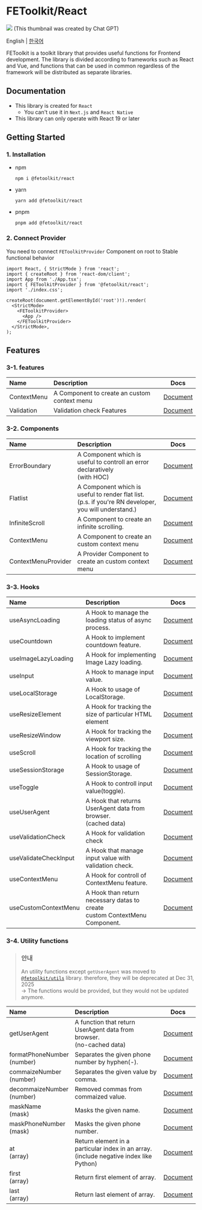 # FEToolkit/React

![](https://fejumvuajiwc28287693.gcdn.ntruss.com/fetoolkit/fetoolkit_thumbnail.png)
(This thumbnail was created by Chat GPT)

English | [한국어](https://github.com/minwoo129/fetoolkit/blob/master/packages/react/README_kr.md)

FEToolkit is a toolkit library that provides useful functions for Frontend development. The library is divided according to frameworks such as React and Vue, and functions that can be used in common regardless of the framework will be distributed as separate libraries.

## Documentation

- This library is created for `React`
  - You can't use it in `Next.js` and `React Native`
- This library can only operate with React 19 or later

## Getting Started

### 1. Installation

- npm
  ```
  npm i @fetoolkit/react
  ```
- yarn
  ```
  yarn add @fetoolkit/react
  ```
- pnpm
  ```
  pnpm add @fetoolkit/react
  ```

### 2. Connect Provider

You need to connect `FEToolkitProvider` Component on root to Stable functional behavior

```tsx
import React, { StrictMode } from 'react';
import { createRoot } from 'react-dom/client';
import App from './App.tsx';
import { FEToolkitProvider } from '@fetoolkit/react';
import './index.css';

createRoot(document.getElementById('root')!).render(
  <StrictMode>
    <FEToolkitProvider>
      <App />
    </FEToolkitProvider>
  </StrictMode>,
);
```

## Features

### 3-1. features

| Name        | Description                                  |                   Docs                   |
| :---------- | :------------------------------------------- | :--------------------------------------: |
| ContextMenu | A Component to create an custom context menu |   [Document](./docs/en/contextmenu.md)   |
| Validation  | Validation check Features                    | [Document](./docs/en/validationcheck.md) |

### 3-2. Components

| Name                | Description                                                                                             |                          Docs                          |
| :------------------ | :------------------------------------------------------------------------------------------------------ | :----------------------------------------------------: |
| ErrorBoundary       | A Component which is useful to controll an error declaratively<br>(with HOC)                            |    [Document](./docs/en/component_errorboundary.md)    |
| Flatlist            | A Component which is useful to render flat list.<br>(p.s. if you're RN developer, you will understand.) |      [Document](./docs/en/component_flatlist.md)       |
| InfiniteScroll      | A Component to create an infinite scrolling.                                                            |   [Document](./docs/en/component_infinitescroll.md)    |
| ContextMenu         | A Component to create an custom context menu                                                            |     [Document](./docs/en/component_contextmenu.md)     |
| ContextMenuProvider | A Provider Component to create an custom context menu                                                   | [Document](./docs/en/component_contextmenuprovider.md) |

### 3-3. Hooks

| Name                  | Description                                                                     |                        Docs                         |
| :-------------------- | :------------------------------------------------------------------------------ | :-------------------------------------------------: |
| useAsyncLoading       | A Hook to manage the loading status of async <br>process.                       |    [Document](./docs/en/hook_useasyncloading.md)    |
| useCountdown          | A Hook to implement countdown feature.                                          |     [Document](./docs/en/hook_usecountdown.md)      |
| useImageLazyLoading   | A Hook for implementing Image Lazy loading.                                     |  [Document](./docs/en/hook_useimagelazyloading.md)  |
| useInput              | A Hook to manage input value.                                                   |       [Document](./docs/en/hook_useinput.md)        |
| useLocalStorage       | A Hook to usage of LocalStorage.                                                |    [Document](./docs/en/hook_uselocalstorage.md)    |
| useResizeElement      | A Hook for tracking the size of particular HTML element                         |   [Document](./docs/en/hook_useresizeelement.md)    |
| useResizeWindow       | A Hook for tracking the viewport size.                                          |    [Document](./docs/en/hook_useresizewindow.md)    |
| useScroll             | A Hook for tracking the location of scrolling                                   |       [Document](./docs/en/hook_usescroll.md)       |
| useSessionStorage     | A Hook to usage of SessionStorage.                                              |   [Document](./docs/en/hook_usesessionstorage.md)   |
| useToggle             | A Hook to controll input value(toggle).                                         |       [Document](./docs/en/hook_usetoggle.md)       |
| useUserAgent          | A Hook that returns UserAgent data from browser. <br>(cached data)              |     [Document](./docs/en/hook_useuseragent.md)      |
| useValidationCheck    | A Hook for validation check                                                     |  [Document](./docs/en/hook_usevalidationcheck.md)   |
| useValidateCheckInput | A Hook that manage input value with validation check.                           | [Document](./docs/en/hook_usevalidatecheckinput.md) |
| useContextMenu        | A Hook for controll of ContextMenu feature.                                     |    [Document](./docs/en/hook_usecontextmenu.md)     |
| useCustomContextMenu  | A Hook than return necessary datas to create <br> custom ContextMenu Component. | [Document](./docs/en/hook_usecustomcontextmenu.md)  |

### 3-4. Utility functions

> ### 안내
>
> An utility functions except `getUserAgent` was moved to [`@fetoolkit/utils`](https://github.com/minwoo129/fetoolkit/tree/master/packages/utils) library. therefore, they will be deprecated at Dec 31, 2025  
> -> The functions would be provided, but they would not be updated anymore.

| Name                          | Description                                                                               |                                                           Docs                                                            |
| :---------------------------- | :---------------------------------------------------------------------------------------- | :-----------------------------------------------------------------------------------------------------------------------: |
| getUserAgent                  | A function that return UserAgent data from browser.<br>(no-cached data)                   |                                        [Document](./docs/en/utils_getuseragent.md)                                        |
| formatPhoneNumber<br>(number) | Separates the given phone number by hyphen(-).                                            | [Document](https://github.com/minwoo129/fetoolkit/blob/master/packages/react/src/docs/utils/numbers_formatPhoneNumber.md) |
| commaizeNumber<br>(number)    | Separates the given value by comma.                                                       |  [Document](https://github.com/minwoo129/fetoolkit/blob/master/packages/react/src/docs/utils/numbers_commaizeNumber.md)   |
| decommaizeNumber<br>(number)  | Removed commas from commaized value.                                                      | [Document](https://github.com/minwoo129/fetoolkit/blob/master/packages/react/src/docs/utils/numbers_decommaizeNumber.md)  |
| maskName<br>(mask)            | Masks the given name.                                                                     |       [Document](https://github.com/minwoo129/fetoolkit/blob/master/packages/react/src/docs/utils/mask_maskName.md)       |
| maskPhoneNumber<br>(mask)     | Masks the given phone number.                                                             |   [Document](https://github.com/minwoo129/fetoolkit/blob/master/packages/react/src/docs/utils/mask_maskPhoneNumber.md)    |
| at<br>(array)                 | Return element in a particular index in an array.<br>(include negative index like Python) |         [Document](https://github.com/minwoo129/fetoolkit/blob/master/packages/react/src/docs/utils/array_at.md)          |
| first<br>(array)              | Return first element of array.                                                            |        [Document](https://github.com/minwoo129/fetoolkit/blob/master/packages/react/src/docs/utils/array_first.md)        |
| last<br>(array)               | Return last element of array.                                                             |        [Document](https://github.com/minwoo129/fetoolkit/blob/master/packages/react/src/docs/utils/array_last.md)         |
